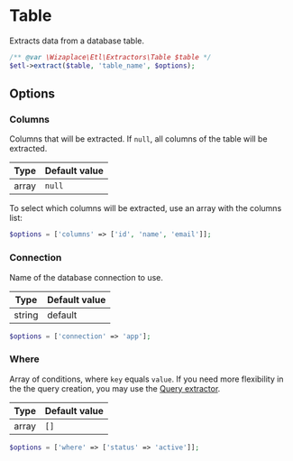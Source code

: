 # Table

Extracts data from a database table.

```php
/** @var \Wizaplace\Etl\Extractors\Table $table */
$etl->extract($table, 'table_name', $options);
```

## Options

### Columns

Columns that will be extracted. If `null`, all columns of the table will be extracted.

| Type  | Default value |
|-------|---------------|
| array | `null`        |

To select which columns will be extracted, use an array with the columns list:

```php
$options = ['columns' => ['id', 'name', 'email']];
```

### Connection

Name of the database connection to use.

| Type   | Default value |
|--------|---------------|
| string | default       |

```php
$options = ['connection' => 'app'];
```

### Where

Array of conditions, where `key` equals `value`. If you need more flexibility in the the query creation, you may use the [Query extractor](Query.md).

| Type  | Default value |
|-------|---------------|
| array | `[]`          |

```php
$options = ['where' => ['status' => 'active']];
```
